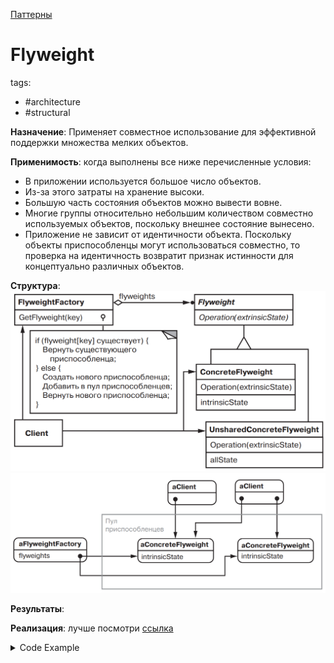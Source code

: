 [Паттерны](../../Patterns.md)

# Flyweight

tags:

- #architecture
- #structural

**Назначение**: Применяет совместное использование для эффективной поддержки множества мелких объектов.

**Применимость**: когда выполнены все ниже перечисленные условия:

- В приложении используется большое число объектов.
- Из-за этого затраты на хранение высоки.
- Большую часть состояния объектов можно вывести вовне.
- Многие группы относительно небольшим количеством совместно используемых объектов, поскольку внешнее состояние вынесено.
- Приложение не зависит от идентичности объекта. Поскольку объекты приспособленцы могут использоваться совместно, то проверка на идентичность возвратит признак истинности для концептуально различных объектов.

**Структура**:
![Flyweight](./Flyweight.png)
![Flyweight Usage](./FlyweightUsage.png)

**Результаты**:

**Реализация**:
лучше посмотри [ссылка](https://www.patterns.dev/vanilla/flyweight-pattern)

<details>
 <summary>Code Example</summary>
 ```js
 ```
</details>
